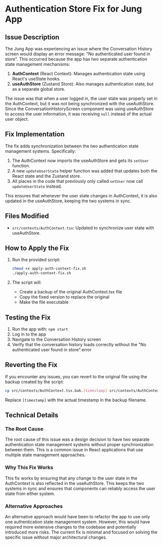 # Authentication Store Fix for Jung App

## Issue Description

The Jung App was experiencing an issue where the Conversation History screen would display an error message: "No authenticated user found in store". This occurred because the app has two separate authentication state management mechanisms:

1. **AuthContext** (React Context): Manages authentication state using React's useState hooks.
2. **useAuthStore** (Zustand Store): Also manages authentication state, but as a separate global store.

The issue was that when a user logged in, the user state was properly set in the AuthContext, but it was not being synchronized with the useAuthStore. Since the ConversationHistoryScreen component was using useAuthStore to access the user information, it was receiving `null` instead of the actual user object.

## Fix Implementation

The fix adds synchronization between the two authentication state management systems. Specifically:

1. The AuthContext now imports the useAuthStore and gets its `setUser` function.
2. A new `updateUserState` helper function was added that updates both the React state and the Zustand store.
3. All places in the code that previously only called `setUser` now call `updateUserState` instead.

This ensures that whenever the user state changes in AuthContext, it is also updated in the useAuthStore, keeping the two systems in sync.

## Files Modified

- `src/contexts/AuthContext.tsx`: Updated to synchronize user state with useAuthStore.

## How to Apply the Fix

1. Run the provided script:
   ```bash
   chmod +x apply-auth-context-fix.sh
   ./apply-auth-context-fix.sh
   ```

2. The script will:
   - Create a backup of the original AuthContext.tsx file
   - Copy the fixed version to replace the original
   - Make the file executable

## Testing the Fix

1. Run the app with: `npm start`
2. Log in to the app
3. Navigate to the Conversation History screen
4. Verify that the conversation history loads correctly without the "No authenticated user found in store" error

## Reverting the Fix

If you encounter any issues, you can revert to the original file using the backup created by the script:

```bash
cp src/contexts/AuthContext.tsx.bak.[timestamp] src/contexts/AuthContext.tsx
```

Replace `[timestamp]` with the actual timestamp in the backup filename.

## Technical Details

### The Root Cause

The root cause of this issue was a design decision to have two separate authentication state management systems without proper synchronization between them. This is a common issue in React applications that use multiple state management approaches.

### Why This Fix Works

This fix works by ensuring that any change to the user state in the AuthContext is also reflected in the useAuthStore. This keeps the two systems in sync and ensures that components can reliably access the user state from either system.

### Alternative Approaches

An alternative approach would have been to refactor the app to use only one authentication state management system. However, this would have required more extensive changes to the codebase and potentially introduced more risks. The current fix is minimal and focused on solving the specific issue without major architectural changes.
